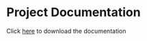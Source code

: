 # Project Documentation
Click [here]([https://pip.pypa.io/en/stable/](https://github.com/sumanth-21/Movie-Recommendation-System/raw/main/Movie%20Recommendation%20System%20Project%20Report.docx)) to download the documentation
